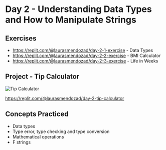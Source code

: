 # Day 2 - Understanding Data Types and How to Manipulate Strings

## Exercises

- https://replit.com/@laurasmendozad/day-2-1-exercise - Data Types
- https://replit.com/@laurasmendozad/day-2-2-exercise - BMI Calculator
- https://replit.com/@laurasmendozad/day-2-3-exercise - Life in Weeks

## Project - Tip Calculator

![Tip Calculator](https://github.com/laurasmendozad/100-Days-Of-Code-Python/assets/58611097/613f221e-4549-402d-b012-bb3b7b2252d1)

https://replit.com/@laurasmendozad/day-2-tip-calculator

## Concepts Practiced

- Data types
- Type error, type checking and type conversion
- Mathematical operations
- F strings

